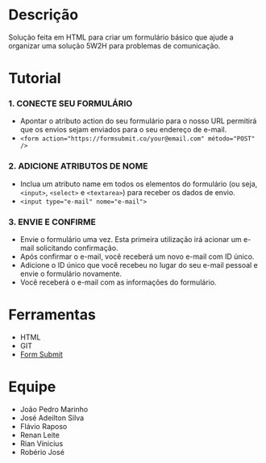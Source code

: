 # Descrição

Solução feita em HTML para criar um formulário básico que ajude a organizar uma solução 5W2H para problemas de comunicação.

# Tutorial

### 1. CONECTE SEU FORMULÁRIO

- Apontar o atributo action do seu formulário para o nosso URL permitirá que os envios sejam enviados para o seu endereço de e-mail.
- `<form action="https://formsubmit.co/your@email.com" método="POST" />`

### 2. ADICIONE ATRIBUTOS DE NOME

- Inclua um atributo name em todos os elementos do formulário (ou seja, `<input>`, `<select>` e `<textarea>`) para receber os dados de envio.
- `<input type="e-mail" nome="e-mail">`

### 3. ENVIE E CONFIRME

- Envie o formulário uma vez. Esta primeira utilização irá acionar um e-mail solicitando confirmação.
- Após confirmar o e-mail, você receberá um novo e-mail com ID único.
- Adicione o ID único que você recebeu no lugar do seu e-mail pessoal e envie o formulário novamente.
- Você receberá o e-mail com as informações do formulário.


# Ferramentas

- HTML
- GIT
- [Form Submit](https://formsubmit.co/)

# Equipe

- João Pedro Marinho
- José Adeilton Silva
- Flávio Raposo
- Renan Leite
- Rian Vinicius
- Robério José